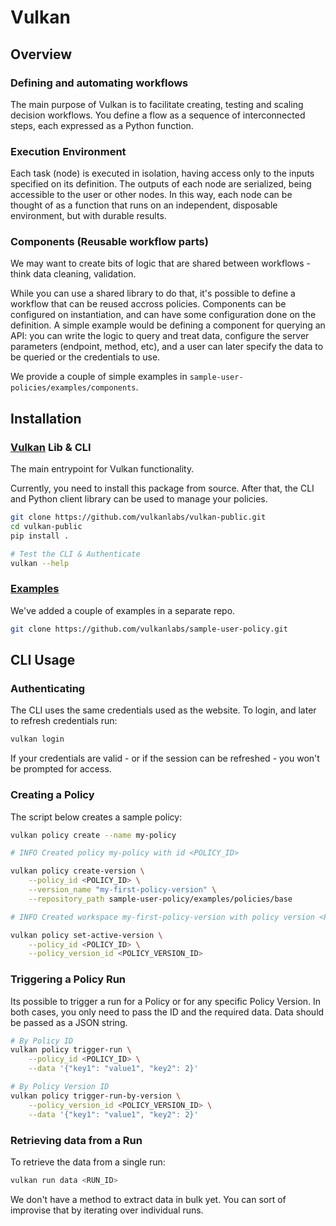 # Vulkan

## Overview

### Defining and automating workflows

The main purpose of Vulkan is to facilitate creating, testing and scaling decision workflows.
You define a flow as a sequence of interconnected steps, each expressed as a Python function.

### Execution Environment

Each task (node) is executed in isolation, having access only to the inputs specified on its definition.
The outputs of each node are serialized, being accessible to the user or other nodes.
In this way, each node can be thought of as a function that runs on an independent,
disposable environment, but with durable results.

### Components (Reusable workflow parts)

We may want to create bits of logic that are shared between workflows - think data cleaning, validation.

While you can use a shared library to do that, it's possible to define a workflow that can be reused accross policies.
Components can be configured on instantiation, and can have some configuration done on the definition.
A simple example would be defining a component for querying an API: you can write the logic to query and treat data, configure the server parameters (endpoint, method, etc), and a user can later specify the data to be queried or the credentials to use.

We provide a couple of simple examples in `sample-user-policies/examples/components`.

## Installation

### [Vulkan](https://github.com/vulkanlabs/vulkan-public) Lib & CLI

The main entrypoint for Vulkan functionality.

Currently, you need to install this package from source.
After that, the CLI and Python client library can be used to manage your policies.

```bash
git clone https://github.com/vulkanlabs/vulkan-public.git
cd vulkan-public
pip install .

# Test the CLI & Authenticate
vulkan --help
```

### [Examples](https://github.com/vulkanlabs/sample-user-policy)

We've added a couple of examples in a separate repo.
```bash
git clone https://github.com/vulkanlabs/sample-user-policy.git
```

## CLI Usage

### Authenticating

The CLI uses the same credentials used as the website.
To login, and later to refresh credentials run:
```bash
vulkan login
```

If your credentials are valid - or if the session can be refreshed - you won't be prompted for access.

### Creating a Policy

The script below creates a sample policy:
```bash
vulkan policy create --name my-policy

# INFO Created policy my-policy with id <POLICY_ID>

vulkan policy create-version \
    --policy_id <POLICY_ID> \
    --version_name "my-first-policy-version" \
    --repository_path sample-user-policy/examples/policies/base

# INFO Created workspace my-first-policy-version with policy version <POLICY_VERSION_ID>

vulkan policy set-active-version \
    --policy_id <POLICY_ID> \
    --policy_version_id <POLICY_VERSION_ID>
```

### Triggering a Policy Run

Its possible to trigger a run for a Policy or for any specific Policy Version.
In both cases, you only need to pass the ID and the required data. Data should be passed as a JSON string.
```bash
# By Policy ID
vulkan policy trigger-run \
    --policy_id <POLICY_ID> \
    --data '{"key1": "value1", "key2": 2}'

# By Policy Version ID
vulkan policy trigger-run-by-version \
    --policy_version_id <POLICY_VERSION_ID> \
    --data '{"key1": "value1", "key2": 2}'
```

### Retrieving data from a Run

To retrieve the data from a single run:
```bash
vulkan run data <RUN_ID>
```

We don't have a method to extract data in bulk yet.
You can sort of improvise that by iterating over individual runs.

